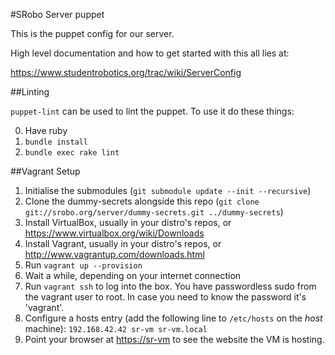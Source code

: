 #SRobo Server puppet

This is the puppet config for our server.

High level documentation and how to get started with this all lies at:

https://www.studentrobotics.org/trac/wiki/ServerConfig

##Linting

`puppet-lint` can be used to lint the puppet. To use it do these things:

0. Have ruby
1. `bundle install`
2. `bundle exec rake lint`

##Vagrant Setup

1. Initialise the submodules (`git submodule update --init --recursive`)
2. Clone the dummy-secrets alongside this repo (`git clone git://srobo.org/server/dummy-secrets.git ../dummy-secrets`)
3. Install VirtualBox, usually in your distro's repos, or https://www.virtualbox.org/wiki/Downloads
4. Install Vagrant, usually in your distro's repos, or http://www.vagrantup.com/downloads.html
5. Run `vagrant up --provision`
6. Wait a while, depending on your internet connection
7. Run `vagrant ssh` to log into the box. You have passwordless sudo from the
   vagrant user to root. In case you need to know the password it's 'vagrant'.
8. Configure a hosts entry (add the following line to `/etc/hosts` on the
   *host* machine): `192.168.42.42 sr-vm sr-vm.local`
9. Point your browser at <https://sr-vm> to see the website the VM is hosting.
